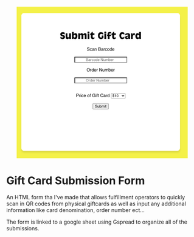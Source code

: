 <p align="center">
  <img src="https://github.com/Ethansteip/Gift-card-submitter/blob/master/Screen%20Shot%202020-10-27%20at%2010.32.23%20AM.png" width="450" title="hover text">
  
</p>

<h1>Gift Card Submission Form</h1>

An HTML form tha I've made that allows fulfillment operators to quickly scan in QR codes from physical giftcards as well as input any additional information like card denomination, order number ect...

The form is linked to a google sheet using Gspread to organize all of the submissions.

